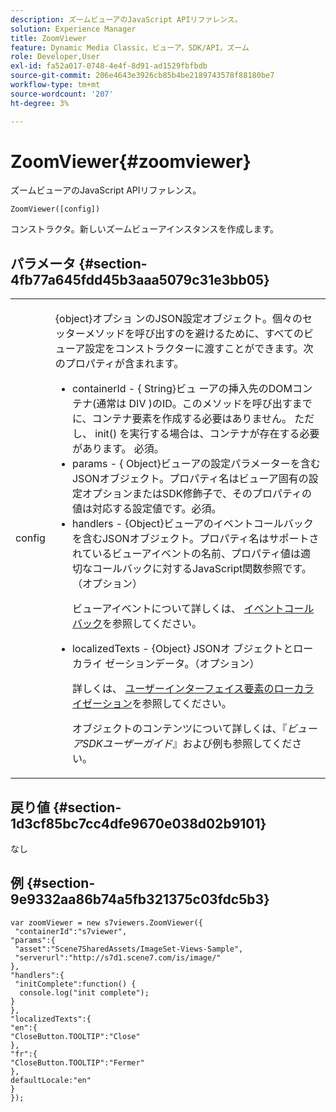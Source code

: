 ```yaml
---
description: ズームビューアのJavaScript APIリファレンス。
solution: Experience Manager
title: ZoomViewer
feature: Dynamic Media Classic，ビューア，SDK/API，ズーム
role: Developer,User
exl-id: fa52a017-0748-4e4f-8d91-ad1529fbfbdb
source-git-commit: 206e4643e3926cb85b4be2189743578f88180be7
workflow-type: tm+mt
source-wordcount: '207'
ht-degree: 3%

---
```


# ZoomViewer{#zoomviewer}

ズームビューアのJavaScript APIリファレンス。

`ZoomViewer([config])`

コンストラクタ。新しいズームビューアインスタンスを作成します。

## パラメータ {#section-4fb77a645fdd45b3aaa5079c31e3bb05}

<table id="table_896DFF34A68A403DB93A6D597461A573"> 
 <tbody> 
  <tr> 
   <td colname="col1"> <p> <span class="codeph"> <span class="varname"> config  </span> </span> </p> </td> 
   <td colname="col2"> <p> <span class="codeph"> {object}オプショ </span> ンのJSON設定オブジェクト。個々のセッターメソッドを呼び出すのを避けるために、すべてのビューア設定をコンストラクターに渡すことができます。次のプロパティが含まれます。 </p> <p> 
     <ul id="ul_789DBD5B72ED4C80B685455B0D59494D"> 
      <li id="li_28FDCB53E4AD4097A51F21B876C18FB1"> <span class="codeph"> containerId  </span> - { <span class="codeph"> String}ビュ </span> ーアの挿入先のDOMコンテナ(通常は <span class="codeph"> DIV  </span>)のID。このメソッドを呼び出すまでに、コンテナ要素を作成する必要はありません。 ただし、<span class="codeph"> init() </span>を実行する場合は、コンテナが存在する必要があります。 必須。 </li> 
      <li id="li_FDE00392DC1544ABBDD75F81EF814EF2"> <span class="codeph"> params  </span> - { <span class="codeph">  </span> Object}ビューアの設定パラメーターを含むJSONオブジェクト。プロパティ名はビューア固有の設定オプションまたはSDK修飾子で、そのプロパティの値は対応する設定値です。必須。 </li> 
      <li id="li_C534D5091CDA4717BCC48E3EBBF09AB8"> <span class="codeph"> handlers  </span> -  <span class="codeph">  </span> {Object}ビューアのイベントコールバックを含むJSONオブジェクト。プロパティ名はサポートされているビューアイベントの名前、プロパティ値は適切なコールバックに対するJavaScript関数参照です。（オプション） <p>ビューアイベントについて詳しくは、 <a href="../../../c-html5-s7-aem-asset-viewers/c-html5-20-zoom-viewer-about/c-html5-20-zoom-viewer-event-callbacks.md#concept-66d5996f2b1b44cab3d5264cda5c50cd" format="dita" scope="local">イベントコールバック</a>を参照してください。 </p> </li> 
      <li id="li_1D181A6B1D434B29B09AFD3F4BE059BD"> <span class="codeph"> localizedTexts  </span> - {Object} JSONオ <span class="codeph"> ブジェクトとローカライ </span> ゼーションデータ。（オプション） <p>詳しくは、 <a href="../../../c-html5-s7-aem-asset-viewers/c-html5-20-zoom-viewer-about/c-html5-20-zoom-viewer-localization.md#concept-cbfc39344c494eb7b9f6a272cff0cc74" format="dita" scope="local">ユーザーインターフェイス要素のローカライゼーション</a>を参照してください。 </p> <p>オブジェクトのコンテンツについて詳しくは、『<i>ビューアSDKユーザーガイド</i>』および例も参照してください。 </p> </li> 
     </ul> </p> </td> 
  </tr> 
 </tbody> 
</table>

## 戻り値 {#section-1d3cf85bc7cc4dfe9670e038d02b9101}

なし

## 例 {#section-9e9332aa86b74a5fb321375c03fdc5b3}

```
var zoomViewer = new s7viewers.ZoomViewer({ 
 "containerId":"s7viewer", 
"params":{ 
 "asset":"Scene7SharedAssets/ImageSet-Views-Sample", 
 "serverurl":"http://s7d1.scene7.com/is/image/" 
}, 
"handlers":{ 
 "initComplete":function() { 
  console.log("init complete"); 
} 
}, 
"localizedTexts":{ 
"en":{ 
"CloseButton.TOOLTIP":"Close" 
}, 
"fr":{ 
"CloseButton.TOOLTIP":"Fermer" 
}, 
defaultLocale:"en" 
} 
});
```
